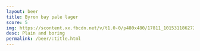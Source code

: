 ```yaml
---
layout: beer
title: Byron bay pale lager
score: 5
img: https://scontent.xx.fbcdn.net/v/t1.0-0/p480x480/17811_10153118627228745_8196338202734334456_n.jpg?oh=705585ee1005e73b2256a7aa4ce44883&oe=583D5899
desc: Plain and boring
permalink: /beer/:title.html
---
```

